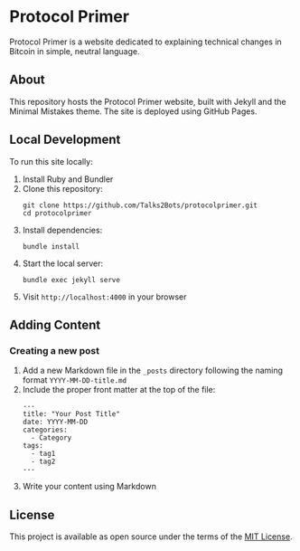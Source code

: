 # Protocol Primer

Protocol Primer is a website dedicated to explaining technical changes in Bitcoin in simple, neutral language.

## About

This repository hosts the Protocol Primer website, built with Jekyll and the Minimal Mistakes theme. The site is deployed using GitHub Pages.

## Local Development

To run this site locally:

1. Install Ruby and Bundler
2. Clone this repository:
   ```
   git clone https://github.com/Talks2Bots/protocolprimer.git
   cd protocolprimer
   ```
3. Install dependencies:
   ```
   bundle install
   ```
4. Start the local server:
   ```
   bundle exec jekyll serve
   ```
5. Visit `http://localhost:4000` in your browser

## Adding Content

### Creating a new post

1. Add a new Markdown file in the `_posts` directory following the naming format `YYYY-MM-DD-title.md`
2. Include the proper front matter at the top of the file:
   ```
   ---
   title: "Your Post Title"
   date: YYYY-MM-DD
   categories:
     - Category
   tags:
     - tag1
     - tag2
   ---
   ```
3. Write your content using Markdown

## License

This project is available as open source under the terms of the [MIT License](LICENSE). 